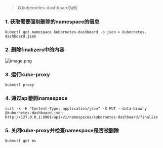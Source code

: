 
> 以kubernetes-dashboard为例

### 1. 获取需要强制删除的namespace的信息

```
kubectl get namespace kubernetes-dashboard -o json > kubernetes-dashboard.json
```

### 2. 删除finalizers中的内容

![image.png](https://obsidian-1312372886.cos.ap-shanghai.myqcloud.com/20231129110722.png)

### 3. 运行kube-proxy

```
kubectl proxy
```

### 4. 通过api删除namespace

```
curl -k -H "Content-Type: application/json" -X PUT --data-binary @kubernetes-dashboard.json http://127.0.0.1:8001/api/v1/namespaces/kubernetes-dashboard/finalize
```

### 5. 关闭kube-proxy并检查namespace是否被删除

```
kubectl get ns
```
